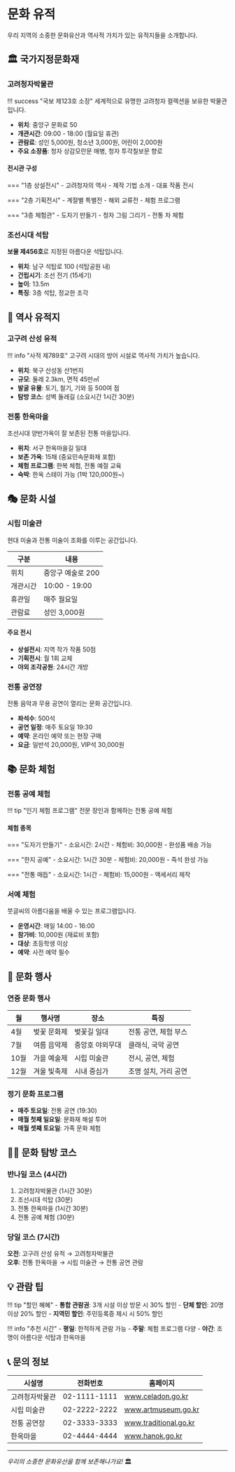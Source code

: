 # 문화 유적

우리 지역의 소중한 문화유산과 역사적 가치가 있는 유적지들을 소개합니다.

## 🏛️ 국가지정문화재

### 고려청자박물관
!!! success "국보 제123호 소장"
    세계적으로 유명한 고려청자 컬렉션을 보유한 박물관입니다.

- **위치**: 중앙구 문화로 50
- **개관시간**: 09:00 - 18:00 (월요일 휴관)
- **관람료**: 성인 5,000원, 청소년 3,000원, 어린이 2,000원
- **주요 소장품**: 청자 상감모란문 매병, 청자 투각칠보문 향로

#### 전시관 구성
=== "1층 상설전시"
    - 고려청자의 역사
    - 제작 기법 소개
    - 대표 작품 전시

=== "2층 기획전시"
    - 계절별 특별전
    - 해외 교류전
    - 체험 프로그램

=== "3층 체험관"
    - 도자기 만들기
    - 청자 그림 그리기
    - 전통 차 체험

### 조선시대 석탑
**보물 제456호**로 지정된 아름다운 석탑입니다.

- **위치**: 남구 석탑로 100 (석탑공원 내)
- **건립시기**: 조선 전기 (15세기)
- **높이**: 13.5m
- **특징**: 3층 석탑, 정교한 조각

## 🏯 역사 유적지

### 고구려 산성 유적
!!! info "사적 제789호"
    고구려 시대의 방어 시설로 역사적 가치가 높습니다.

- **위치**: 북구 산성동 산1번지
- **규모**: 둘레 2.3km, 면적 45만㎡
- **발굴 유물**: 토기, 철기, 기와 등 500여 점
- **탐방 코스**: 성벽 둘레길 (소요시간 1시간 30분)

### 전통 한옥마을
조선시대 양반가옥이 잘 보존된 전통 마을입니다.

- **위치**: 서구 한옥마을길 일대
- **보존 가옥**: 15채 (중요민속문화재 포함)
- **체험 프로그램**: 한복 체험, 전통 예절 교육
- **숙박**: 한옥 스테이 가능 (1박 120,000원~)

## 🎭 문화 시설

### 시립 미술관
현대 미술과 전통 미술이 조화를 이루는 공간입니다.

| 구분 | 내용 |
|------|------|
| 위치 | 중앙구 예술로 200 |
| 개관시간 | 10:00 - 19:00 |
| 휴관일 | 매주 월요일 |
| 관람료 | 성인 3,000원 |

#### 주요 전시
- **상설전시**: 지역 작가 작품 50점
- **기획전시**: 월 1회 교체
- **야외 조각공원**: 24시간 개방

### 전통 공연장
전통 음악과 무용 공연이 열리는 문화 공간입니다.

- **좌석수**: 500석
- **공연 일정**: 매주 토요일 19:30
- **예약**: 온라인 예약 또는 현장 구매
- **요금**: 일반석 20,000원, VIP석 30,000원

## 📚 문화 체험

### 전통 공예 체험
!!! tip "인기 체험 프로그램"
    전문 장인과 함께하는 전통 공예 체험

#### 체험 종목
=== "도자기 만들기"
    - 소요시간: 2시간
    - 체험비: 30,000원
    - 완성품 배송 가능

=== "한지 공예"
    - 소요시간: 1시간 30분
    - 체험비: 20,000원
    - 즉석 완성 가능

=== "전통 매듭"
    - 소요시간: 1시간
    - 체험비: 15,000원
    - 액세서리 제작

### 서예 체험
붓글씨의 아름다움을 배울 수 있는 프로그램입니다.

- **운영시간**: 매일 14:00 - 16:00
- **참가비**: 10,000원 (재료비 포함)
- **대상**: 초등학생 이상
- **예약**: 사전 예약 필수

## 🎪 문화 행사

### 연중 문화 행사
| 월 | 행사명 | 장소 | 특징 |
|----|--------|------|------|
| 4월 | 벚꽃 문화제 | 벚꽃길 일대 | 전통 공연, 체험 부스 |
| 7월 | 여름 음악제 | 중앙호 야외무대 | 클래식, 국악 공연 |
| 10월 | 가을 예술제 | 시립 미술관 | 전시, 공연, 체험 |
| 12월 | 겨울 빛축제 | 시내 중심가 | 조명 설치, 거리 공연 |

### 정기 문화 프로그램
- **매주 토요일**: 전통 공연 (19:30)
- **매월 첫째 일요일**: 문화재 해설 투어
- **매월 셋째 토요일**: 가족 문화 체험

## 🚶‍♂️ 문화 탐방 코스

### 반나일 코스 (4시간)
1. 고려청자박물관 (1시간 30분)
2. 조선시대 석탑 (30분)
3. 전통 한옥마을 (1시간 30분)
4. 전통 공예 체험 (30분)

### 당일 코스 (7시간)
**오전**: 고구려 산성 유적 → 고려청자박물관  
**오후**: 전통 한옥마을 → 시립 미술관 → 전통 공연 관람

## 💡 관람 팁

!!! tip "할인 혜혜"
    - **통합 관람권**: 3개 시설 이상 방문 시 30% 할인
    - **단체 할인**: 20명 이상 20% 할인
    - **지역민 할인**: 주민등록증 제시 시 50% 할인

!!! info "추천 시간"
    - **평일**: 한적하게 관람 가능
    - **주말**: 체험 프로그램 다양
    - **야간**: 조명이 아름다운 석탑과 한옥마을

## 📞 문의 정보

| 시설명 | 전화번호 | 홈페이지 |
|--------|----------|----------|
| 고려청자박물관 | 02-1111-1111 | www.celadon.go.kr |
| 시립 미술관 | 02-2222-2222 | www.artmuseum.go.kr |
| 전통 공연장 | 02-3333-3333 | www.traditional.go.kr |
| 한옥마을 | 02-4444-4444 | www.hanok.go.kr |

---

*우리의 소중한 문화유산을 함께 보존해나가요!* 🏛️ 